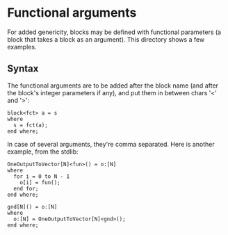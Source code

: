 # Functional arguments

For added genericity, blocks may be defined with functional parameters (a block
that takes a block as an argument). This directory shows a few examples.

## Syntax

The functional arguments are to be added after the block name (and after the
block's integer parameters if any), and put them in between chars '\<' and '>':

```text
block<fct> a = s
where
  s = fct(a);
end where;
```

In case of several arguments, they're comma separated. Here is another example,
from the stdlib:

```text
OneOutputToVector[N]<fun>() = o:[N]
where
  for i = 0 to N - 1
    o[i] = fun();
  end for;
end where;

gnd[N]() = o:[N]
where
  o:[N] = OneOutputToVector[N]<gnd>();
end where;
```
